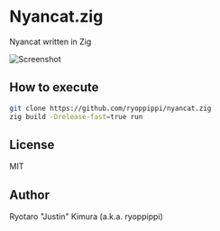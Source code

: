 # Nyancat.zig

Nyancat written in Zig

![Screenshot](/screenshot/screenshot.gif)

## How to execute

```sh
git clone https://github.com/ryoppippi/nyancat.zig
zig build -Drelease-fast=true run
```

## License

MIT

## Author

Ryotaro "Justin" Kimura (a.k.a. ryoppippi)
